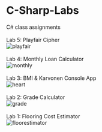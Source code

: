 # C-Sharp-Labs
C# class assignments<br><br>
Lab 5: Playfair Cipher<br>
![playfair](https://github.com/margoriordan/C-Sharp-Labs/assets/104601376/000d7a5a-9adf-4065-a6d0-cbebfaeb535c)<br><br>
Lab 4: Monthly Loan Calculator<br>
![monthly](https://github.com/margoriordan/C-Sharp-Labs/assets/104601376/fc7892e6-a0cb-4607-9f15-71abab8bfd0e)<br><br>
Lab 3: BMI & Karvonen Console App<br>
![heart](https://github.com/margoriordan/C-Sharp-Labs/assets/104601376/fc90d100-2af8-46bf-87ec-a33deede160c)<br><br>
Lab 2: Grade Calculator<br>
![grade](https://github.com/margoriordan/C-Sharp-Labs/assets/104601376/1926b9e0-9247-4167-936a-6a86244b0fa2)<br><br>
Lab 1: Flooring Cost Estimator<br>
![floorestimator](https://github.com/margoriordan/C-Sharp-Labs/assets/104601376/a1f77200-a58b-497f-baf1-9e2200f87704)

